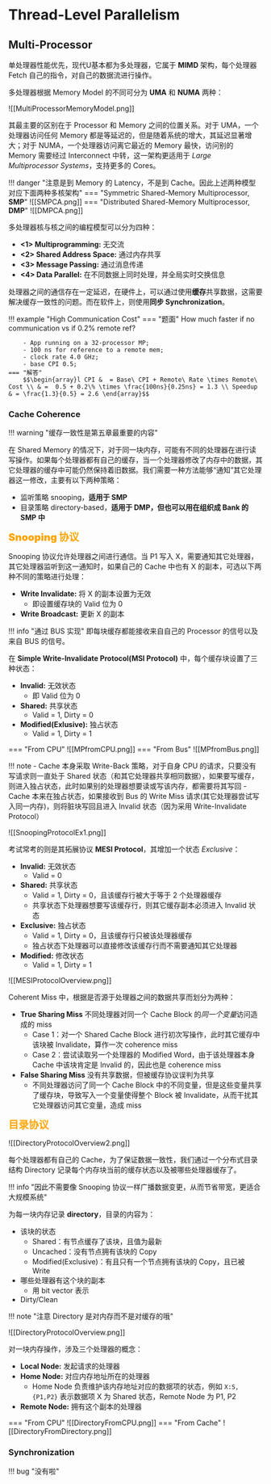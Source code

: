 
# Thread-Level Parallelism

## Multi-Processor

单处理器性能优先，现代U基本都为多处理器，它属于 **MIMD** 架构，每个处理器 Fetch 自己的指令，对自己的数据流进行操作。

多处理器根据 Memory Model 的不同可分为 **UMA** 和 **NUMA** 两种：

![[MultiProcessorMemoryModel.png]]

其最主要的区别在于 Processor 和 Memory 之间的位置关系。对于 UMA，一个处理器访问任何 Memory 都是等延迟的，但是随着系统的增大，其延迟显著增大；对于 NUMA，一个处理器访问离它最近的 Memory 最快，访问别的 Memory 需要经过 Interconnect 中转，这一架构更适用于 *Large Multiprocessor Systems*，支持更多的 Cores。

!!! danger "注意是到 Memory 的 Latency，不是到 Cache。因此上述两种模型对应下面两种多核架构"
	=== "Symmetric Shared-Memory Multiprocessor, **SMP**"
		![[SMPCA.png]]
	=== "Distributed Shared-Memory Multiprocessor, **DMP**"
		![[DMPCA.png]]

多处理器核与核之间的编程模型可以分为四种：

- **<1> Multiprogramming:** 无交流
- **<2> Shared Address Space:** 通过内存共享
- **<3> Message Passing:** 通过消息传递
- **<4> Data Parallel:** 在不同数据上同时处理，并全局实时交换信息

处理器之间的通信存在一定延迟，在硬件上，可以通过使用**缓存**共享数据，这需要解决缓存一致性的问题。而在软件上，则使用**同步 Synchronization**。

!!! example "High Communication Cost"
	=== "题面"
		How much faster if no communication vs if 0.2\% remote ref?
		
		- App running on a 32-processor MP;
		- 100 ns for reference to a remote mem;
		- clock rate 4.0 GHz;
		- base CPI 0.5;
	=== "解答"
		$$\begin{array}l CPI &  = Base\ CPI + Remote\ Rate \times Remote\ Cost \\ & =  0.5 + 0.2\% \times \frac{100ns}{0.25ns} = 1.3 \\ Speedup & = \frac{1.3}{0.5} = 2.6 \end{array}$$

### Cache Coherence

!!! warning "缓存一致性是第五章最重要的内容"

在 Shared Memory 的情况下，对于同一块内存，可能有不同的处理器在进行读写操作。如果每个处理器都有自己的缓存，当一个处理器修改了内存中的数据，其它处理器的缓存中可能仍然保持着旧数据。我们需要一种方法能够“通知”其它处理器这一修改，主要有以下两种策略：

- 监听策略 snooping，**适用于 SMP**
- 目录策略 directory-based，**适用于 DMP，但也可以用在组织成 Bank 的 SMP 中**

<font style="font-weight: 1000;font-size: 20px" color="orange">Snooping 协议</font>

Snooping 协议允许处理器之间进行通信。当 P1 写入 X，需要通知其它处理器，其它处理器监听到这一通知时，如果自己的 Cache 中也有 X 的副本，可选以下两种不同的策略进行处理：

- **Write Invalidate:** 将 X 的副本设置为无效
	- 即设置缓存块的 Valid 位为 0
- **Write Broadcast:** 更新 X 的副本

!!! info "通过 BUS 实现"
	即每块缓存都能接收来自自己的 Processor 的信号以及来自 BUS 的信号。

在 **Simple Write-Invalidate Protocol(MSI Protocol)** 中，每个缓存块设置了三种状态：

- **Invalid:** 无效状态
	- 即 Valid 位为 0
- **Shared:** 共享状态
	- Valid = 1, Dirty = 0
- **Modified(Exlusive):** 独占状态
	- Valid = 1, Dirty = 1

=== "From CPU"
	![[MPfromCPU.png]]
=== "From Bus"
	![[MPfromBus.png]]

!!! note
	- Cache 本身采取 Write-Back 策略，对于自身 CPU 的请求，只要没有写请求则一直处于 Shared 状态（和其它处理器共享相同数据），如果要写缓存，则进入独占状态，此时如果别的处理器想要读或写该内存，都需要将其写回
	- Cache 本来在独占状态，如果接收到 Bus 的 Write Miss 请求(其它处理器尝试写入同一内存)，则将脏块写回且进入 Invalid 状态（因为采用 Write-Invalidate Protocol）

![[SnoopingProtocolEx1.png]]

考试常考的则是其拓展协议 **MESI Protocol**，其增加一个状态 *Exclusive*：

- **Invalid:** 无效状态
	- Valid = 0
- **Shared:** 共享状态
	- Valid = 1, Dirty = 0，且该缓存行被大于等于 2 个处理器缓存
	- 共享状态下处理器想要写该缓存行，则其它缓存副本必须进入 Invalid 状态
- **Exclusive:** 独占状态
	- Valid = 1, Dirty = 0，且该缓存行只被该处理器缓存
	- 独占状态下处理器可以直接修改该缓存行而不需要通知其它处理器
- **Modified:** 修改状态
	- Valid = 1, Dirty = 1

![[MESIProtocolOverview.png]]

Coherent Miss 中，根据是否源于处理器之间的数据共享而划分为两种：

- **True Sharing Miss** 不同处理器对同一个 Cache Block 的*同一个变量*访问造成的 miss
	- Case 1：对一个 Shared Cache Block 进行初次写操作，此时其它缓存中该块被 Invalidate，算作一次 coherence miss
	- Case 2：尝试读取另一个处理器的 Modified Word，由于该处理器本身 Cache 中该块肯定是 Invalid 的，因此也是 coherence miss 
- **False Sharing Miss** 没有共享数据，但被缓存协议误判为共享
	- 不同处理器访问了同一个 Cache Block 中的不同变量，但是这些变量共享了缓存块，导致写入一个变量使得整个 Block 被 Invalidate，从而干扰其它处理器访问其它变量，造成 miss

<font style="font-weight: 1000;font-size: 20px" color="orange">目录协议</font>

![[DirectoryProtocolOverview2.png]]

每个处理器都有自己的 Cache，为了保证数据一致性，我们通过一个分布式目录结构 Directory 记录每个内存块当前的缓存状态以及被哪些处理器缓存了。

!!! info "因此不需要像 Snooping 协议一样广播数据变更，从而节省带宽，更适合大规模系统"

为每一块内存记录 **directory**，目录的内容为：

- 该块的状态
	- Shared：有节点缓存了该块，且值为最新
	- Uncached：没有节点拥有该块的 Copy
	- Modified(Exclusive)：有且只有一个节点拥有该块的 Copy，且已被 Write
- 哪些处理器有这个块的副本
	- 用 bit vector 表示
- Dirty/Clean

!!! note "注意 Directory 是对内存而不是对缓存的哦"

![[DirectoryProtocolOverview.png]]

对一块内存操作，涉及三个处理器的概念：

- **Local Node:** 发起请求的处理器
- **Home Node:** 对应内存地址所在的处理器
	- Home Node 负责维护该内存地址对应的数据项的状态，例如 `X:S, {P1,P2}` 表示数据项 X 为 Shared 状态，Remote Node 为 P1, P2
- **Remote Node:** 拥有这个副本的处理器

=== "From CPU"
	![[DirectoryFromCPU.png]]
=== "From Cache"
	![[DirectoryFromDirectory.png]]

### Synchronization

!!! bug "没有啦"